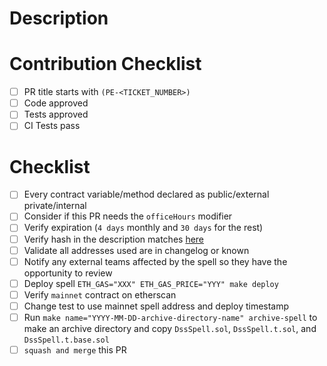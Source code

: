 # Description

# Contribution Checklist

- [ ] PR title starts with `(PE-<TICKET_NUMBER>)`
- [ ] Code approved
- [ ] Tests approved
- [ ] CI Tests pass

# Checklist

- [ ] Every contract variable/method declared as public/external private/internal
- [ ] Consider if this PR needs the `officeHours` modifier
- [ ] Verify expiration (`4 days` monthly and `30 days` for the rest)
- [ ] Verify hash in the description matches [here](https://emn178.github.io/online-tools/keccak_256.html)
- [ ] Validate all addresses used are in changelog or known
- [ ] Notify any external teams affected by the spell so they have the opportunity to review
- [ ] Deploy spell `ETH_GAS="XXX" ETH_GAS_PRICE="YYY" make deploy`
- [ ] Verify `mainnet` contract on etherscan
- [ ] Change test to use mainnet spell address and deploy timestamp
- [ ] Run `make name="YYYY-MM-DD-archive-directory-name" archive-spell` to make an archive directory and copy `DssSpell.sol`, `DssSpell.t.sol`, and `DssSpell.t.base.sol`
- [ ] `squash and merge` this PR
